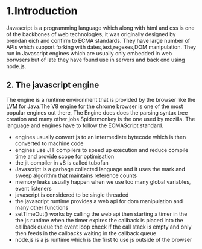# 1.Introduction 
Javascript is a programming language which along with html and css is one of the backbones of web technologies, it was originally designed by brendan eich and confirm to ECMA standards. They have large number of APIs which support forking with dates,text,regexes,DOM manipulation. They run in Javascript engines which are usually only embedded in web borwsers but of late they have found use in servers and back end using node.js.

## 2. The javascript engine 

The engine is a runtime environment that is provided by the browser like the LVM for Java.The V8 engine for the chrome browser is one of the most popular engines out there, The Engine does does the parsing syntax tree creation and many other jobs Spidermonkey is the one used by mozilla. The language and engines have to follow the ECMAScript standard.
* engines usually convert js to an intermediate bytecode which is then converted to machine code
* engines use JIT compilers to speed up execution and reduce compile time and provide scope for optimisation 
* the jit compiler in v8 is called tubofan 
* Javascript is a garbage collected language and it uses the mark and sweep algorithm that maintains reference counts 
* memory leaks usually happen when we use too many global variables, event listeners
* javascript is considered to be single threaded 
* the javascript runtime provides a web api for dom manipulation and many other functions
* setTImeOut() works by calling the web api then starting a timer in the the js runtime when the timer expires the callback is placed into the callback queue the event loop check if the call stack is empty and only then feeds in the callbacks waiting in the callback queue
* node.js is a js runtime which is the first to use js outside of the browser 
